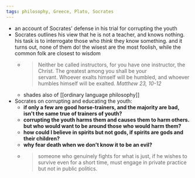 ```yaml
---
tags: philosophy, Greece, Plato, Socrates
---
```


- an account of Socrates' defense in his trial for corrupting the youth
- Socrates outlines his view that he is not a teacher, and knows nothing. his task is to interrogate those who *think* they know something. and it turns out, none of them do! the wisest are the most foolish, while the common folk are closest to wisdom
	- > Neither be called instructors, for you have one instructor, the Christ. The greatest among you shall be your servant. Whoever exalts himself will be humbled, and whoever humbles himself will be exalted.
	  *Matthew 23, 10-12*
	- shades also of [[ordinary language philosophy]]
- Socrates on corrupting and educating the youth:
	- **if only a few are good horse-trainers, and the majority are bad, isn't the same true of trainers of youth?**
	- **corrupting the youth harms them and causes them to harm others. but who would want to be around those who would harm them?**
	- **how could I believe in spirits but not gods, if spirits are gods and their children?**
	- **why fear death when we don't know it to be an evil?**
	- > someone who genuinely fights for what is just, if he wishes to survive even for a short time, must engage in private practice but not in public politics.